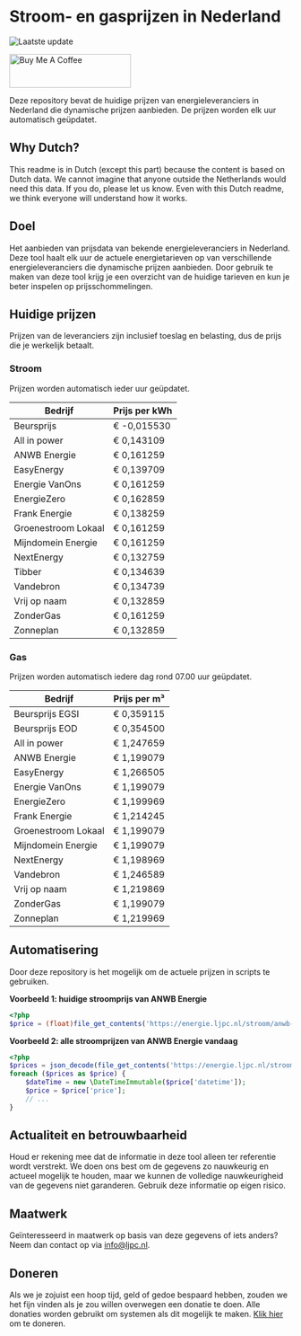 # Stroom- en gasprijzen in Nederland

![Laatste update](https://img.shields.io/badge/laatste%20update-2024--08--22%2015%3A00%20CET-brightgreen)

<a href="https://www.buymeacoffee.com/Lars-" target="_blank"><img src="https://cdn.buymeacoffee.com/buttons/v2/default-orange.png" alt="Buy Me A Coffee" height="60" style="height: 60px !important;width: 217px !important;" ></a>

Deze repository bevat de huidige prijzen van energieleveranciers in Nederland die dynamische prijzen aanbieden. De prijzen worden elk uur automatisch geüpdatet.

## Why Dutch?

This readme is in Dutch (except this part) because the content is based on Dutch data. We cannot imagine that anyone outside the Netherlands would need this data. If you do, please let us know. Even with this Dutch readme, we think
everyone will understand how it works.

## Doel

Het aanbieden van prijsdata van bekende energieleveranciers in Nederland. Deze tool haalt elk uur de actuele energietarieven op van verschillende energieleveranciers die dynamische prijzen aanbieden. Door gebruik te maken van deze tool
krijg je een overzicht van de huidige tarieven en kun je beter inspelen op prijsschommelingen.

## Huidige prijzen

Prijzen van de leveranciers zijn inclusief toeslag en belasting, dus de prijs die je werkelijk betaalt.

### Stroom

Prijzen worden automatisch ieder uur geüpdatet.

 Bedrijf | Prijs per kWh 
---------|---------------
Beursprijs | € -0,015530
All in power | € 0,143109
ANWB Energie | € 0,161259
EasyEnergy | € 0,139709
Energie VanOns | € 0,161259
EnergieZero | € 0,162859
Frank Energie | € 0,138259
Groenestroom Lokaal | € 0,161259
Mijndomein Energie | € 0,161259
NextEnergy | € 0,132759
Tibber | € 0,134639
Vandebron | € 0,134739
Vrij op naam | € 0,132859
ZonderGas | € 0,161259
Zonneplan | € 0,132859


### Gas

Prijzen worden automatisch iedere dag rond 07.00 uur geüpdatet.

 Bedrijf | Prijs per m³ 
---------|--------------
Beursprijs EGSI | € 0,359115
Beursprijs EOD | € 0,354500
All in power | € 1,247659
ANWB Energie | € 1,199079
EasyEnergy | € 1,266505
Energie VanOns | € 1,199079
EnergieZero | € 1,199969
Frank Energie | € 1,214245
Groenestroom Lokaal | € 1,199079
Mijndomein Energie | € 1,199079
NextEnergy | € 1,198969
Vandebron | € 1,246589
Vrij op naam | € 1,219869
ZonderGas | € 1,199079
Zonneplan | € 1,219969


## Automatisering

Door deze repository is het mogelijk om de actuele prijzen in scripts te gebruiken.

**Voorbeeld 1: huidige stroomprijs van ANWB Energie**

```php
<?php
$price = (float)file_get_contents('https://energie.ljpc.nl/stroom/anwb-energie-nu.txt');

```

**Voorbeeld 2: alle stroomprijzen van ANWB Energie vandaag**

```php
<?php
$prices = json_decode(file_get_contents('https://energie.ljpc.nl/stroom/all-in-power-vandaag.json'),true);
foreach ($prices as $price) {
    $dateTime = new \DateTimeImmutable($price['datetime']);
    $price = $price['price'];
    // ...
}
```

## Actualiteit en betrouwbaarheid

Houd er rekening mee dat de informatie in deze tool alleen ter referentie wordt verstrekt. We doen ons best om de gegevens zo nauwkeurig en actueel mogelijk te houden, maar we kunnen de volledige nauwkeurigheid van de gegevens niet
garanderen. Gebruik deze informatie op eigen risico.

## Maatwerk

Geïnteresseerd in maatwerk op basis van deze gegevens of iets anders? Neem dan contact op
via [info@ljpc.nl](mailto:info@ljpc.nl?subject=Energie%20prijzen).

## Doneren

Als we je zojuist een hoop tijd, geld of gedoe bespaard hebben, zouden we het fijn vinden als je zou willen overwegen een
donatie te doen. Alle donaties worden gebruikt om systemen als dit mogelijk te
maken. [Klik hier](https://www.buymeacoffee.com/Lars-) om te doneren.
